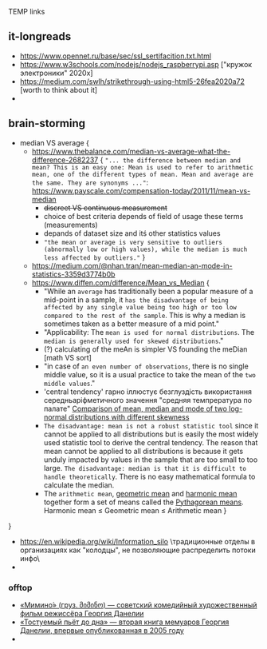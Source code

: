 TEMP links 
## it-longreads 

- https://www.opennet.ru/base/sec/ssl_sertifacition.txt.html
- https://www.w3schools.com/nodejs/nodejs_raspberrypi.asp ["кружок электроники" 2020х]
- https://medium.com/swlh/strikethrough-using-html5-26fea2020a72 [worth to think about it]
- 

## brain-storming 

- median VS average { 
  - https://www.thebalance.com/median-vs-average-what-the-difference-2682237 {
    `"... the difference between median and mean? This is an easy one: Mean is used to refer to arithmetic mean, one of the different types of mean. Mean and average are the same. They are synonyms ..."`: https://www.payscale.com/compensation-today/2011/11/mean-vs-median
    - ~~discreet VS continuous measurement~~
    - choice of best criteria depends of field of usage these terms (measurements)
    - depands of dataset size and itś other statistics values
    - `"the mean or average is very sensitive to outliers (abnormally low or high values), while the median is much less affected by outliers."`
  }
  - https://medium.com/@nhan.tran/mean-median-an-mode-in-statistics-3359d3774b0b
  - https://www.diffen.com/difference/Mean_vs_Median {
    - "While an `average` has traditionally been a popular measure of a mid-point in a sample, it `has the disadvantage of being affected by any single value being too high or too low compared to the rest of the sample`. This is why a median is sometimes taken as a better measure of a mid point."
    - "Applicability: The `mean is used for normal distributions`.	The `median is generally used for skewed distributions`."
    - (?) calculating of the meAn is simpler VS founding the meDian [math VS sort]
    - "in case of `an even number of observations`, there is no single middle value, so it is a usual practice to take the mean of the `two middle values`."
    - 'central tendency' гарно іллюстує безглуздість використання середньаріфметичного значення "средняя темпрература по палате" [Comparison of mean, median and mode of two log-normal distributions with different skewness](https://static.diffen.com/uploadz/thumb/6/61/mean-median.png/600px-mean-median.png)
    - `The disadvantage: mean is not a robust statistic tool` since it cannot be applied to all distributions but is easily the most widely used statistic tool to derive the central tendency. The reason that mean cannot be applied to all distributions is because it gets unduly impacted by values in the sample that are too small to too large. `The disadvantage: median is that it is difficult to handle theoretically`. There is no easy mathematical formula to calculate the median.
    - The `arithmetic mean`, [geometric mean](https://static.diffen.com/uploadz/math/c/9/8/c982938aa16f0782fa52d6a92afecc48.png) and [harmonic mean](https://static.diffen.com/uploadz/math/5/f/4/5f4eaad9f41faac3476425e2fb7a58d6.png) together form a set of means called the [Pythagorean means](https://en.wikipedia.org/wiki/Pythagorean_means). Harmonic mean ≤ Geometric mean ≤ Arithmetic mean 
  }
  
}
- https://en.wikipedia.org/wiki/Information_silo \традиционные отделы в организациях как "колодцы", не позволяющие распределить потоки инфо\
- 

### offtop 
- [«Мимино́» (груз. მიმინო) — советский комедийный художественный фильм режиссёра Георгия Данелии](https://ru.wikiquote.org/wiki/%D0%9C%D0%B8%D0%BC%D0%B8%D0%BD%D0%BE)
- [«Тостуемый пьёт до дна» — вторая книга мемуаров Георгия Данелии, впервые опубликованная в 2005 году](https://ru.wikiquote.org/wiki/%D0%A2%D0%BE%D1%81%D1%82%D1%83%D0%B5%D0%BC%D1%8B%D0%B9_%D0%BF%D1%8C%D1%91%D1%82_%D0%B4%D0%BE_%D0%B4%D0%BD%D0%B0#%C2%AB%D0%9C%D0%B8%D0%BC%D0%B8%D0%BD%D0%BE%C2%BB)
- 
